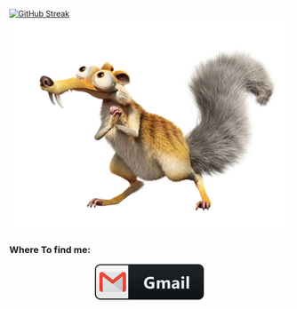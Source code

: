 [![GitHub Streak](https://streak-stats.demolab.com?user=190ibrahim)](https://git.io/streak-stats)
<img src="iceage.png"/>
### Where To find me:
<p align="center">
 <a href="mailto:190ibrahimahmed@gmail.com">
  <img src="gmail.svg" />
</p>
<!--
**190ibrahim/190ibrahim** is a ✨ _special_ ✨ repository because its `README.md` (this file) appears on your GitHub profile.

Here are some ideas to get you started:

- 🔭 I’m currently working on ...
- 🌱 I’m currently learning ...
- 👯 I’m looking to collaborate on ...
- 🤔 I’m looking for help with ...
- 💬 Ask me about ...
- 📫 How to reach me: ...
- 😄 Pronouns: ...
- ⚡ Fun fact: ...
-->
